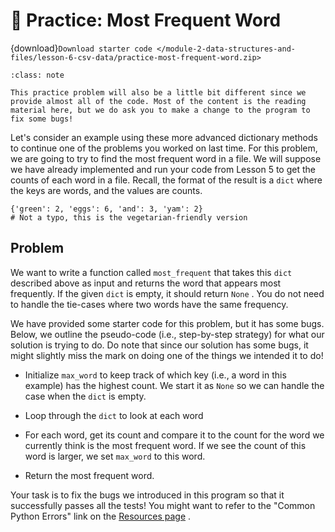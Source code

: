 # 🚧 Practice: Most Frequent Word
{download}`Download starter code </module-2-data-structures-and-files/lesson-6-csv-data/practice-most-frequent-word.zip>`

```{admonition} Note
:class: note

This practice problem will also be a little bit different since we provide almost all of the code. Most of the content is the reading material here, but we do ask you to make a change to the program to fix some bugs!

```

Let's consider an example using these more advanced dictionary methods to continue one of the problems you worked on last time. For this problem, we are going to try to find the most frequent word in a file. We will suppose we have already implemented and run your code from Lesson 5 to get the counts of each word in a file. Recall, the format of the result is a `dict` where the keys are words, and the values are counts.  

```text
{'green': 2, 'eggs': 6, 'and': 3, 'yam': 2}
# Not a typo, this is the vegetarian-friendly version

````

##  Problem  

We want to write a function called `most_frequent` that takes this `dict` described above as input and returns the word that appears most frequently. If the given `dict` is empty, it should return `None` . You do not need to handle the tie-cases where two words have the same frequency.  

We have provided some starter code for this problem, but it has some bugs. Below, we outline the pseudo-code (i.e., step-by-step strategy) for what our solution is trying to do. Do note that since our solution has some bugs, it might slightly miss the mark on doing one of the things we intended it to do!  

-  Initialize     `max_word`     to keep track of which key (i.e., a word in this example) has the highest count. We start it as     `None`     so we can handle the case when the     `dict`     is empty.  

-  Loop through the     `dict`     to look at each word  

-  For each word, get its count and compare it to the count for the word we currently think is the most frequent word. If we see the count of this word is larger, we set     `max_word`     to this word.  

-  Return the most frequent word.  


Your task is to fix the bugs we introduced in this program so that it successfully passes all the tests! You might want to refer to the "Common Python Errors" link on the [Resources page](https://courses.cs.washington.edu/courses/cse163/21wi/resources.html) .  

